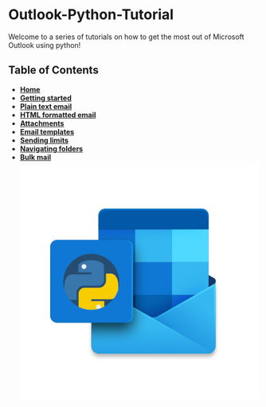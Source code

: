 # Outlook-Python-Tutorial
Welcome to a series of tutorials on how to get the most out of Microsoft Outlook using python!  

## Table of Contents

- **[Home](https://github.com/israel-dryer/Outlook-Python-Tutorial/wiki)**
- **[Getting started](https://github.com/israel-dryer/Outlook-Python-Tutorial/wiki/Getting-started)**  
- **[Plain text email](https://github.com/israel-dryer/Outlook-Python-Tutorial/wiki/Plain-text-email)**  
- **[HTML formatted email](https://github.com/israel-dryer/Outlook-Python-Tutorial/wiki/HTML-formatted-email)**  
- **[Attachments](https://github.com/israel-dryer/Outlook-Python-Tutorial/wiki/Attachments)**  
- **[Email templates](https://github.com/israel-dryer/Outlook-Python-Tutorial/wiki/Email-templates)**  
- **[Sending limits](https://github.com/israel-dryer/Outlook-Python-Tutorial/wiki/Email-sending-limits)**  
- **[Navigating folders](https://github.com/israel-dryer/Outlook-Python-Tutorial/wiki/Navigating-folders)**  
- **[Bulk mail](https://github.com/israel-dryer/Outlook-Python-Tutorial/wiki/Bulk-mail)**  
![](outlook-python-logo.png)
